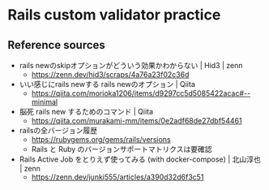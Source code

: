 # Rails custom validator practice

## Reference sources
- rails newのskipオプションがどういう効果かわからない | Hid3 | zenn
  - https://zenn.dev/hid3/scraps/4a76a23f02c36d
- いい感じにrails newする rails newのオプション | Qiita
  - https://qiita.com/morioka1206/items/d9297cc5d5085422acac#--minimal
- 脳死 rails new するためのコマンド | Qiita
  - https://qiita.com/murakami-mm/items/0e2adf68de27dbf54461
- railsの全バージョン履歴
  - https://rubygems.org/gems/rails/versions
  - Rails と Ruby のバージョンサポートマトリクスは要確認
- Rails Active Job をとりえず使ってみる (with docker-compose) | 北山淳也 | zenn
  - https://zenn.dev/junki555/articles/a390d32d6f3c51
